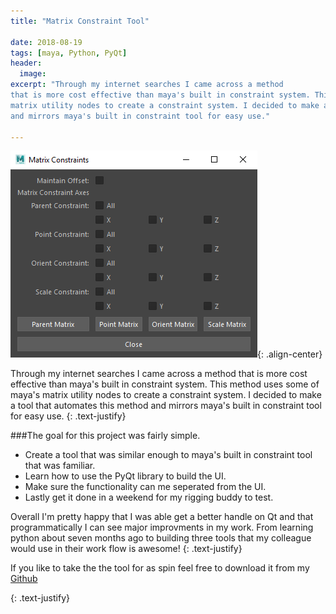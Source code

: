 ```yaml
---
title: "Matrix Constraint Tool"

date: 2018-08-19
tags: [maya, Python, PyQt]
header:
  image:
excerpt: "Through my internet searches I came across a method 
that is more cost effective than maya's built in constraint system. This method uses some of maya's 
matrix utility nodes to create a constraint system. I decided to make a tool that automates this method
and mirrors maya's built in constraint tool for easy use."

---
```




![image-center](/images/MatrixScreenshot.PNG){: .align-center}
 
Through my internet searches I came across a method 
that is more cost effective than maya's built in constraint system. This method uses some of maya's 
matrix utility nodes to create a constraint system. I decided to make a tool that automates this method
and mirrors maya's built in constraint tool for easy use.
{: .text-justify}

###The goal for this project was fairly simple.

* Create a tool that was similar enough to maya's built in constraint tool that was familiar.
* Learn how to use the PyQt library to build the UI.
* Make sure the functionality can me seperated from the UI.
* Lastly get it done in a weekend for my rigging buddy to test.

Overall I'm pretty happy that I was able get a better handle on Qt and that programmatically I
can see major improvments in my work. From learning python about seven months ago to building three 
tools that my colleague would use in their work flow is awesome!
{: .text-justify}

If you like to take the the tool for as spin feel free
to download it from my  <a href="https://github.com/MoodieW/MatrixConstraint" class="btn btn--primary">Github</a> 

{: .text-justify}

  